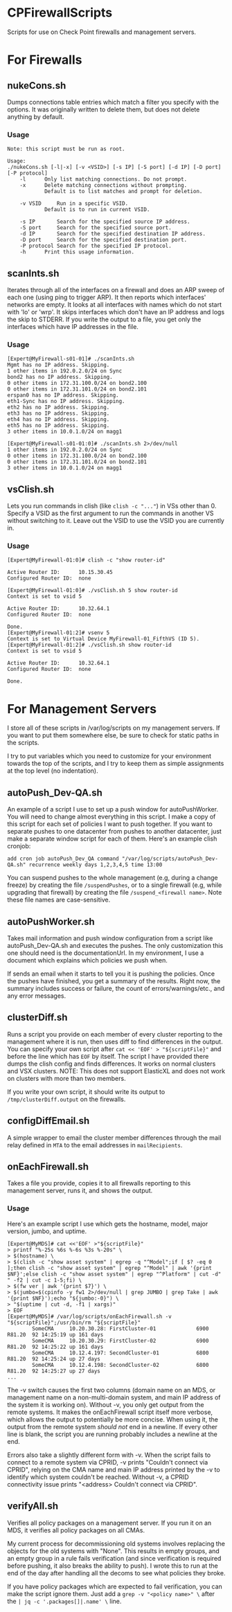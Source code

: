# CPFirewallScripts
Scripts for use on Check Point firewalls and management servers.

# For Firewalls
## nukeCons.sh
Dumps connections table entries which match a filter you specify with
the options. It was originally written to delete them, but does not
delete anything by default.

### Usage
```[Expert@MyFirewall]# ./nukeCons.sh -h
Note: this script must be run as root.

Usage:
./nukeCons.sh [-l|-x] [-v <VSID>] [-s IP] [-S port] [-d IP] [-D port] [-P protocol]
	-l		Only list matching connections. Do not prompt.
	-x		Delete matching connections without prompting.
			Default is to list matches and prompt for deletion.

	-v VSID		Run in a specific VSID.
			Default is to run in current VSID.

	-s IP		Search for the specified source IP address.
	-S port		Search for the specified source port.
	-d IP		Search for the specified destination IP address.
	-D port		Search for the specified destination port.
	-P protocol	Search for the specified IP protocol.
	-h		Print this usage information.
```

## scanInts.sh
Iterates through all of the interfaces on a firewall and does an ARP
sweep of each one (using ping to trigger ARP). It then reports which
interfaces' networks are empty. It looks at all interfaces with names
which do not start with 'lo' or 'wrp'. It skips interfaces which don't
have an IP address and logs the skip to STDERR. If you write the output
to a file, you get only the interfaces which have IP addresses in the
file.

### Usage
```
[Expert@MyFirewall-s01-01]# ./scanInts.sh 
Mgmt has no IP address. Skipping.
1 other items in 192.0.2.0/24 on Sync
bond2 has no IP address. Skipping.
0 other items in 172.31.100.0/24 on bond2.100
0 other items in 172.31.101.0/24 on bond2.101
erspan0 has no IP address. Skipping.
eth1-Sync has no IP address. Skipping.
eth2 has no IP address. Skipping.
eth3 has no IP address. Skipping.
eth4 has no IP address. Skipping.
eth5 has no IP address. Skipping.
3 other items in 10.0.1.0/24 on magg1

[Expert@MyFirewall-s01-01:0]# ./scanInts.sh 2>/dev/null
1 other items in 192.0.2.0/24 on Sync
0 other items in 172.31.100.0/24 on bond2.100
0 other items in 172.31.101.0/24 on bond2.101
3 other items in 10.0.1.0/24 on magg1
```

## vsClish.sh
Lets you run commands in clish (like `clish -c "..."`) in VSs other
than 0. Specify a VSID as the first argument to run the commands in
another VS without switching to it. Leave out the VSID to use the VSID
you are currently in.

### Usage
```
[Expert@MyFirewall-01:0]# clish -c "show router-id"

Active Router ID:      10.15.30.45
Configured Router ID:  none

[Expert@MyFirewall-01:0]# ./vsClish.sh 5 show router-id
Context is set to vsid 5

Active Router ID:      10.32.64.1
Configured Router ID:  none

Done.                                                        
[Expert@MyFirewall-01:2]# vsenv 5
Context is set to Virtual Device MyFirewall-01_FifthVS (ID 5).
[Expert@MyFirewall-01:2]# ./vsClish.sh show router-id
Context is set to vsid 5

Active Router ID:      10.32.64.1
Configured Router ID:  none

Done.                                                        
```

# For Management Servers
I store all of these scripts in /var/log/scripts on my management
servers. If you want to put them somewhere else, be sure to check for
static paths in the scripts.

I try to put variables which you need to customize for your environment
towards the top of the scripts, and I try to keep them as simple
assignments at the top level (no indentation).

## autoPush_Dev-QA.sh
An example of a script I use to set up a push window for autoPushWorker.
You will need to change almost everything in this script. I make a copy
of this script for each set of policies I want to push together. If you
want to separate pushes to one datacenter from pushes to another
datacenter, just make a separate window script for each of them. Here's
an example clish cronjob:

`add cron job autoPush_Dev_QA command "/var/log/scripts/autoPush_Dev-QA.sh" recurrence weekly days 1,2,3,4,5 time 13:00`

You can suspend pushes to the whole management (e.g, during a change
freeze) by creating the file `/suspendPushes`, or to a single firewall
(e.g, while upgrading that firewall) by creating the file
`/suspend_<firewall name>`. Note these file names are case-sensitive.

## autoPushWorker.sh
Takes mail information and push window configuration from a script like
autoPush_Dev-QA.sh and executes the pushes. The only customization this
one should need is the documentationUrl. In my environment, I use a
document which explains which policies we push when.

If sends an email when it starts to tell you it is pushing the policies.
Once the pushes have finished, you get a summary of the results. Right
now, the summary includes success or failure, the count of
errors/warnings/etc., and any error messages.

## clusterDiff.sh
Runs a script you provide on each member of every cluster reporting to
the management where it is run, then uses diff to find differences in
the output. You can specify your own script after `cat << 'EOF' > "${scriptFile}"`
and before the line which has `EOF` by itself. The script I have
provided there dumps the clish config and finds differences. It works on
normal clusters and VSX clusters. NOTE: This does not support ElasticXL
and does not work on clusters with more than two members.

If you write your own script, it should write its output to
`/tmp/clusterDiff.output` on the firewalls.

## configDiffEmail.sh
A simple wrapper to email the cluster member differences through the
mail relay defined in `MTA` to the email addresses in `mailRecipients`.

## onEachFirewall.sh
Takes a file you provide, copies it to all firewalls reporting to this
management server, runs it, and shows the output.

### Usage
Here's an example script I use which gets the hostname, model, major
version, jumbo, and uptime.
```
[Expert@MyMDS]# cat <<'EOF' >"${scriptFile}"
> printf "%-25s %6s %-6s %3s %-20s" \
> $(hostname) \
> $(clish -c "show asset system" | egrep -q "^Model";if [ $? -eq 0 ];then clish -c "show asset system" | egrep "^Model" | awk '{print $NF}';else clish -c "show asset system" | egrep "^Platform" | cut -d" " -f2 | cut -c 1-5;fi) \
> $(fw ver | awk '{print $7}') \
> $(jumbo=$(cpinfo -y fw1 2>/dev/null | grep JUMBO | grep Take | awk '{print $NF}');echo "${jumbo:-0}") \
> "$(uptime | cut -d, -f1 | xargs)"
> EOF
[Expert@MyMDS]# /var/log/scripts/onEachFirewall.sh -v "${scriptFile}";/usr/bin/rm "${scriptFile}"
        SomeCMA     10.20.30.28: FirstCluster-01             6900 R81.20  92 14:25:19 up 161 days
        SomeCMA     10.20.30.29: FirstCluster-02             6900 R81.20  92 14:25:22 up 161 days
        SomeCMA     10.12.4.197: SecondCluster-01            6800 R81.20  92 14:25:24 up 27 days 
        SomeCMA     10.12.4.198: SecondCluster-02            6800 R81.20  92 14:25:27 up 27 days 
...
```

The -v switch causes the first two columns (domain name on an MDS, or
management name on a non-multi-domain system, and main IP address of the
system it is working on). Without -v, you only get output from the
remote systems. It makes the onEachFirewall script itself more verbose,
which allows the output to potentially be more concise. When using it,
the output from the remote system *should not* end in a newline. If
every other line is blank, the script you are running probably includes
a newline at the end.

Errors also take a slightly different form with -v. When the script
fails to connect to a remote system via CPRID, -v prints "Couldn't
connect via CPRID", relying on the CMA name and main IP address printed
by the -v to identify which system couldn't be reached. Without -v, a
CPRID connectivity issue prints "\<address>	Couldn't connect via
CPRID".

## verifyAll.sh
Verifies all policy packages on a management server. If you run it on an
MDS, it verifies all policy packages on all CMAs.

My current process for decommissioning old systems involves replacing
the objects for the old systems with "None". This results in empty
groups, and an empty group in a rule fails verification (and since
verification is required before pushing, it also breaks the ability to
push). I wrote this to run at the end of the day after handling all the
decoms to see what policies they broke.

If you have policy packages which are expected to fail verification, you
can make the script ignore them. Just add a `grep -v "<policy name>" \`
after the `| jq -c '.packages[]|.name' \` line.